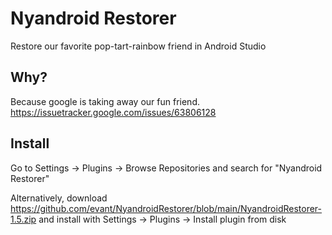 # Nyandroid Restorer
Restore our favorite pop-tart-rainbow friend in Android Studio

## Why?

Because google is taking away our fun friend. https://issuetracker.google.com/issues/63806128

## Install

Go to Settings -> Plugins -> Browse Repositories and search for "Nyandroid Restorer"

Alternatively, download https://github.com/evant/NyandroidRestorer/blob/main/NyandroidRestorer-1.5.zip and install with Settings -> Plugins ->  Install plugin from disk
